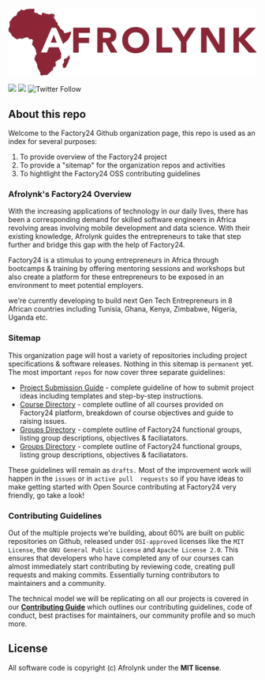 ![Afrolynk Factory24](assets/images/Afrolynk-Logo-Color.png "Afrolynk Factory24")

[![](https://img.shields.io/badge/made%20by-Afrolynk-maroon.svg?style=flat-square)](https://afrolynk.com/)
[![](https://img.shields.io/badge/project-Factory24-maroon.svg?style=flat-square)](http://factory24.org/)
![Twitter Follow](https://img.shields.io/twitter/follow/afrolynk?label=Follow&style=social)

## About this repo

Welcome to the Factory24 Github organization page, this repo is used as an index for several purposes:

1. To provide overview of the Factory24 project
2. To provide a "sitemap" for the organization repos and activities
3. To hightlight the Factory24 OSS contributing guidelines

### Afrolynk's Factory24 Overview

With the increasing applications of technology in our daily lives, there has been a corresponding demand 
for skilled software engineers in Africa revolving areas involving mobile development and data science. 
With their existing knowledge, Afrolynk guides the entrepreneurs to take that step further and bridge this 
gap with the help of Factory24.

Factory24 is a stimulus to young entrepreneurs in Africa through bootcamps & training by offering mentoring 
sessions and workshops but also create a platform for these entrepreneurs to be exposed in an environment to 
meet potential employers.

we're currently developing to build next Gen Tech Entrepreneurs in 8 African countries including Tunisia, Ghana,
Kenya, Zimbabwe, Nigeria, Uganda etc.

### Sitemap

This organization page will host a variety of repositories including project specifications & software releases. 
Nothing in this sitemap is `permanent` yet. The most important `repos` for now cover three separate guidelines: 

* [Project Submission Guide](https://github.com/factory24/project-submission) - complete guideline of how to submit
    project ideas including templates and step-by-step instructions. 
* [Course Directory](https://github.com/factory24/course-directory) - complete outline of all courses provided on 
    Factory24 platform, breakdown of course objectives and guide to raising issues. 
* [Groups Directory](https://github.com/factory24/groups-directory) - complete outline of Factory24 functional 
    groups, listing group descriptions, objectives & faciliatators.
* [Groups Directory](https://github.com/factory24/groups-directory) - complete outline of Factory24 functional 
    groups, listing group descriptions, objectives & faciliatators.

These guidelines will remain as `drafts.` Most of the improvement work will happen in the `issues` or in `active pull 
requests` so if you have ideas to make getting started with Open Source contributing at Factory24 very friendly, go 
take a look!

### Contributing Guidelines

Out of the multiple projects we're building, about 60% are built on public repositories on Github, released under 
`OSI-approved` licenses like the `MIT License`, the `GNU General Public License` and `Apache License 2.0`.  This 
ensures that developers who have completed any of our courses can almost immediately start contributing by reviewing 
code, creating pull requests and making commits.  Essentially turning contributors to maintainers and a community.

The technical model we will be replicating on all our projects is covered in our **[Contributing Guide](https://github.com/factory24/contributing-guide)** which outlines our contributing guidelines, code of conduct, best practises for maintainers, our 
community profile and so much more. 

## License

All software code is copyright (c) Afrolynk under the **MIT license**.

